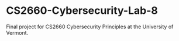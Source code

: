 # CS2660-Cybersecurity-Lab-8
Final project for CS2660 Cybersecurity Principles at the University of Vermont.
